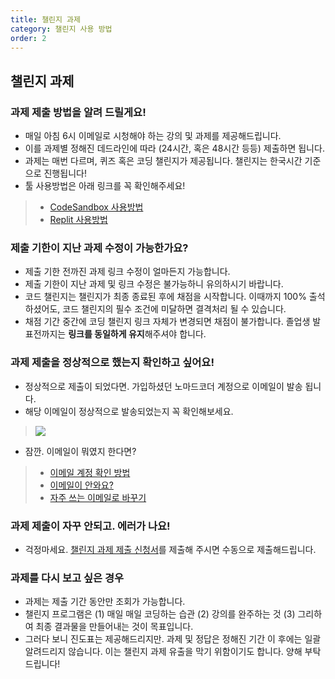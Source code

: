 ```yaml
---
title: 챌린지 과제
category: 챌린지 사용 방법
order: 2
---
```


## 챌린지 과제

### 과제 제출 방법을 알려 드릴게요!

- 매일 아침 6시 이메일로 시청해야 하는 강의 및 과제를 제공해드립니다. 
- 이를 과제별 정해진 데드라인에 따라 (24시간, 혹은 48시간 등등) 제출하면 됩니다.
- 과제는 매번 다르며, 퀴즈 혹은 코딩 챌린지가 제공됩니다. 챌린지는 한국시간 기준으로 진행됩니다!
- 툴 사용방법은 아래 링크를 꼭 확인해주세요!
> - [CodeSandbox 사용방법](/faq/challenge/code-sandbox)
> - [Replit 사용방법](/faq/challenge/replit)

### 제출 기한이 지난 과제 수정이 가능한가요?

- 제출 기한 전까진 과제 링크 수정이 얼마든지 가능합니다.
- 제출 기한이 지난 과제 및 링크 수정은 불가능하니 유의하시기 바랍니다.
- 코드 챌린지는 챌린지가 최종 종료된 후에 채점을 시작합니다. 이때까지 100% 출석하셨어도, 코드 챌린지의 필수 조건에 미달하면 결격처리 될  수 있습니다.
- 채점 기간 중간에 코딩 챌린지 링크 자체가 변경되면 채점이 불가합니다. 졸업생 발표전까지는 **링크를 동일하게 유지**해주셔야 합니다.

### 과제 제출을 정상적으로 했는지 확인하고 싶어요!

- 정상적으로 제출이 되었다면. 가입하셨던 노마드코더 계정으로 이메일이 발송 됩니다.
- 해당 이메일이 정상적으로 발송되었는지 꼭 확인해보세요.
> ![](https://i.ibb.co/xSzWHQ1/Screen-Shot-2022-07-01-at-4-20-52-PM.png)
- 잠깐. 이메일이 뭐였지 한다면?
> - [이메일 계정 확인 방법](/faq/login/account-edit)
> - [이메일이 안와요?](/faq/login/error-email)
> - [자주 쓰는 이메일로 바꾸기](/faq/login/account-edit)


### 과제 제출이 자꾸 안되고. 에러가 나요!

- 걱정마세요. [챌린지 과제 제출 신청서](https://forms.gle/XrnqqHHDVjPxnAye8)를 제출해 주시면 수동으로 제출해드립니다.

### 과제를 다시 보고 싶은 경우
- 과제는 제출 기간 동안만 조회가 가능합니다.
- 챌린지 프로그램은 (1) 매일 매일 코딩하는 습관 (2) 강의를 완주하는 것 (3) 그리하여 최종 결과물을 만들어내는 것이 목표입니다.
- 그러다 보니 진도표는 제공해드리지만. 과제 및 정답은 정해진 기간 이 후에는 일괄 알려드리지 않습니다. 이는 챌린지 과제 유출을 막기 위함이기도 합니다. 양해 부탁드립니다!
